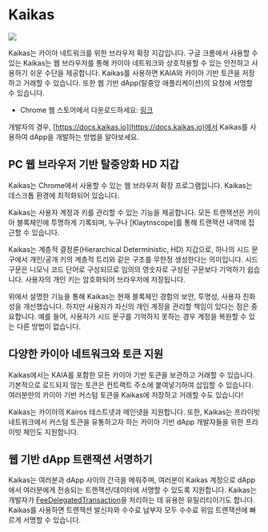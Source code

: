 # Kaikas

![](/img/build/tools/klaytnXkaikas.png)

Kaikas는 카이아 네트워크를 위한 브라우저 확장 지갑입니다. 구글 크롬에서 사용할 수 있는 Kaikas는 웹 브라우저를 통해 카이아 네트워크와 상호작용할 수 있는 안전하고 사용하기 쉬운 수단을 제공합니다. Kaikas를 사용하면 KAIA와 카이아 기반 토큰을 저장하고 거래할 수 있습니다. 또한 웹 기반 dApp(탈중앙 애플리케이션)의 요청에 서명할 수 있습니다.

- Chrome 웹 스토어에서 다운로드하세요: [링크](https://chrome.google.com/webstore/detail/kaikas/jblndlipeogpafnldhgmapagcccfchpi)

개발자의 경우, [https://docs.kaikas.io](https://docs.kaikas.io)에서 Kaikas를 사용하여 dApp을 개발하는 방법을 알아보세요.

## PC 웹 브라우저 기반 탈중앙화 HD 지갑

Kaikas는 Chrome에서 사용할 수 있는 웹 브라우저 확장 프로그램입니다. Kaikas는 데스크톱 환경에 최적화되어 있습니다.

Kaikas는 사용자 계정과 키를 관리할 수 있는 기능을 제공합니다. 모든 트랜잭션은 카이아 블록체인에 투명하게 기록되며, 누구나 \[Klaytnscope]를 통해 트랜잭션 내역에 접근할 수 있습니다.

Kaikas는 계층적 결정론(Hierarchical Deterministic, HD) 지갑으로, 하나의 시드 문구에서 개인/공개 키의 계층적 트리와 같은 구조를 무한정 생성한다는 의미입니다. 시드 구문은 니모닉 코드 단어로 구성되므로 임의의 영숫자로 구성된 구문보다 기억하기 쉽습니다. 사용자의 개인 키는 암호화되어 브라우저에 저장됩니다.

위에서 설명한 기능을 통해 Kaikas는 현재 블록체인 경험의 보안, 투명성, 사용자 친화성을 개선했습니다. 하지만 사용자가 자신의 개인 계정을 관리할 책임이 있다는 점은 중요합니다. 예를 들어, 사용자가 시드 문구를 기억하지 못하는 경우 계정을 복원할 수 있는 다른 방법이 없습니다.

## 다양한 카이아 네트워크와 토큰 지원

Kaikas에서는 KAIA를 포함한 모든 카이아 기반 토큰을 보관하고 거래할 수 있습니다. 기본적으로 로드되지 않는 토큰은 컨트랙트 주소에 붙여넣기하여 삽입할 수 있습니다. 여러분만의 카이아 기반 커스텀 토큰을 Kaikas에 저장하고 거래할 수도 있습니다!

Kaikas는 카이아의 Kairos 테스트넷과 메인넷을 지원합니다. 또한, Kaikas는 프라이빗 네트워크에서 커스텀 토큰을 유통하고자 하는 카이아 기반 dApp 개발자들을 위한 프라이빗 체인도 지원합니다.

## 웹 기반 dApp 트랜잭션 서명하기

Kaikas는 여러분과 dApp 사이의 간극을 메워주며, 여러분이 Kaikas 계정으로 dApp에서 여러분에게 전송되는 트랜잭션/데이터에 서명할 수 있도록 지원합니다.
Kaikas는 개발자가 [FeeDelegatedTransaction](../../../learn/transactions/transactions.md#fee-delegation)을 처리하는 데 유용한 유틸리티이기도 합니다. Kaikas를 사용하면 트랜잭션 발신자와 수수료 납부자 모두 수수료 위임 트랜잭션에 빠르게 서명할 수 있습니다.

[Kaiascope]: ../block-explorers/klaytnscope.md
